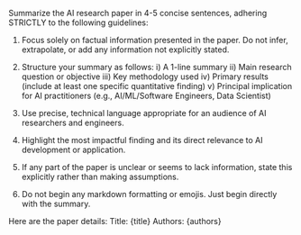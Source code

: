 Summarize the AI research paper in 4-5 concise sentences, adhering STRICTLY to the following guidelines:

1. Focus solely on factual information presented in the paper. Do not infer, extrapolate, or add any information not explicitly stated.

2. Structure your summary as follows:
     i) A 1-line summary
    ii) Main research question or objective
   iii) Key methodology used
    iv) Primary results (include at least one specific quantitative finding)
     v) Principal implication for AI practitioners (e.g., AI/ML/Software Engineers, Data Scientist)

4. Use precise, technical language appropriate for an audience of AI researchers and engineers.

5. Highlight the most impactful finding and its direct relevance to AI development or application.

6. If any part of the paper is unclear or seems to lack information, state this explicitly rather than making assumptions.

7. Do not begin any markdown formatting or emojis. Just begin directly with the summary.

Here are the paper details:
Title: {title}
Authors: {authors}
